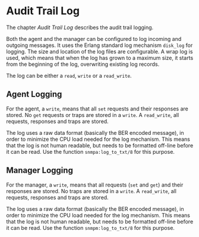 <!--
%CopyrightBegin%

Copyright Ericsson AB 2023-2024. All Rights Reserved.

Licensed under the Apache License, Version 2.0 (the "License");
you may not use this file except in compliance with the License.
You may obtain a copy of the License at

    http://www.apache.org/licenses/LICENSE-2.0

Unless required by applicable law or agreed to in writing, software
distributed under the License is distributed on an "AS IS" BASIS,
WITHOUT WARRANTIES OR CONDITIONS OF ANY KIND, either express or implied.
See the License for the specific language governing permissions and
limitations under the License.

%CopyrightEnd%
-->
# Audit Trail Log

The chapter _Audit Trail Log_ describes the audit trail logging.

Both the agent and the manager can be configured to log incoming and outgoing
messages. It uses the Erlang standard log mechanism `disk_log` for logging. The
size and location of the log files are configurable. A wrap log is used, which
means that when the log has grown to a maximum size, it starts from the
beginning of the log, overwriting existing log records.

The log can be either a `read`, `write` or a `read_write`.

## Agent Logging

For the agent, a `write`, means that all `set` requests and their responses are
stored. No `get` requests or traps are stored in a `write`. A `read_write`, all
requests, responses and traps are stored.

The log uses a raw data format (basically the BER encoded message), in order to
minimize the CPU load needed for the log mechanism. This means that the log is
not human readable, but needs to be formatted off-line before it can be read.
Use the function `snmpa:log_to_txt/8` for this purpose.

## Manager Logging

For the manager, a `write`, means that all requests (`set` and `get`) and their
responses are stored. No traps are stored in a `write`. A `read_write`, all
requests, responses and traps are stored.

The log uses a raw data format (basically the BER encoded message), in order to
minimize the CPU load needed for the log mechanism. This means that the log is
not human readable, but needs to be formatted off-line before it can be read.
Use the function `snmpm:log_to_txt/8` for this purpose.
